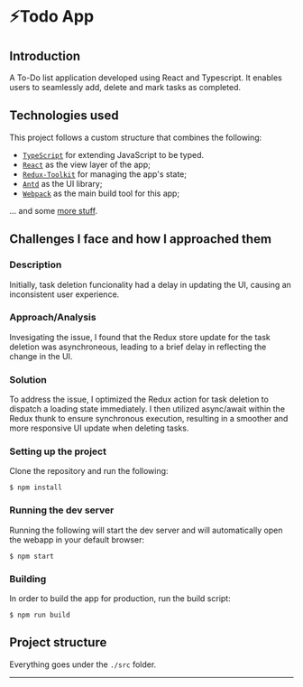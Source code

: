 <div>
  <h1>⚡️Todo App</h1>
</div>


## Introduction

A To-Do list application developed using React and Typescript. It enables users to seamlessly add, delete and mark tasks as completed.

## Technologies used

This project follows a custom structure that combines the following:

- [`TypeScript`](https://www.typescriptlang.org/) for extending JavaScript to be typed.
- [`React`](https://reactjs.org/) as the view layer of the app;
- [`Redux-Toolkit`](https://redux-toolkit.js.org/) for managing the app's state;
- [`Antd`](https://ant.design/) as the UI library;
- [`Webpack`](https://webpack.js.org/) as the main build tool for this app;

... and some [more stuff](./package.json).


## Challenges I face and how I approached them

### Description

Initially, task deletion funcionality had a delay in updating the UI, causing an inconsistent user experience.

### Approach/Analysis

Invesigating the issue, I found that the Redux store update for the task deletion was asynchroneous, leading to a brief delay in reflecting the change in the UI.

### Solution

To address the issue, I optimized the Redux action for task deletion to dispatch a loading state immediately. I then utilized async/await within the Redux thunk to ensure synchronous execution, resulting in a smoother and more responsive UI update when deleting tasks.


### Setting up the project

Clone the repository and run the following:

    $ npm install

### Running the dev server

Running the following will start the dev server and will automatically open the webapp in your
default browser:

    $ npm start

### Building

In order to build the app for production, run the build script:

    $ npm run build


## Project structure

Everything goes under the `./src` folder.


---

